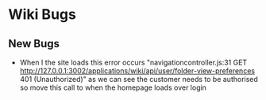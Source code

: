 # Wiki Bugs

## New Bugs

- When I the site loads this error occurs "navigationcontroller.js:31  GET http://127.0.0.1:3002/applications/wiki/api/user/folder-view-preferences 401 (Unauthorized)" as we can see the customer needs to be authorised so move this call to when the homepage loads over login

